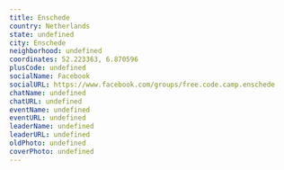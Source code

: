 ```yaml
---
title: Enschede
country: Netherlands
state: undefined
city: Enschede
neighborhood: undefined
coordinates: 52.223363, 6.870596
plusCode: undefined
socialName: Facebook
socialURL: https://www.facebook.com/groups/free.code.camp.enschede
chatName: undefined
chatURL: undefined
eventName: undefined
eventURL: undefined
leaderName: undefined
leaderURL: undefined
oldPhoto: undefined
coverPhoto: undefined
---
```

